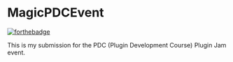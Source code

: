# MagicPDCEvent
[![forthebadge](https://forthebadge.com/images/badges/made-with-java.svg)](https://forthebadge.com)

This is my submission for the PDC (Plugin Development Course) Plugin Jam event.

